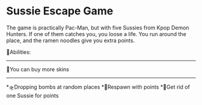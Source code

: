 # Sussie Escape Game
The game is practically Pac-Man, but with five Sussies from Kpop Demon Hunters. If one of them catches you, you loose a life. You run around the place, and the ramen noodles give you extra points.

👾Abilities:

---

🎯You can buy more skins

---

*🛸Dropping bombs at random places
*🧸Respawn with points
*🥊Get rid of one Sussie for points
